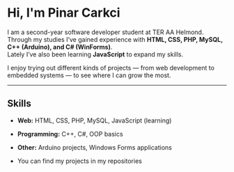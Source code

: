 # Hi, I'm Pinar Carkci

I am a second-year software developer student at TER AA Helmond.  
Through my studies I’ve gained experience with **HTML, CSS, PHP, MySQL, C++ (Arduino), and C# (WinForms)**.  
Lately I’ve also been learning **JavaScript** to expand my skills.  

I enjoy trying out different kinds of projects — from web development to embedded systems — to see where I can grow the most.  

---

## Skills
- **Web:** HTML, CSS, PHP, MySQL, JavaScript (learning)  
- **Programming:** C++, C#, OOP basics  
- **Other:** Arduino projects, Windows Forms applications

- You can find my projects in my repositories
